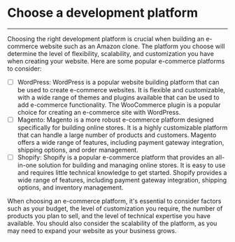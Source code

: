 # Choose a development platform
---

Choosing the right development platform is crucial when building an e-commerce website such as an Amazon clone. The platform you choose will determine the level of flexibility, scalability, and customization you have when creating your website. Here are some popular e-commerce platforms to consider:

- [ ] WordPress: WordPress is a popular website building platform that can be used to create e-commerce websites. It is flexible and customizable, with a wide range of themes and plugins available that can be used to add e-commerce functionality. The WooCommerce plugin is a popular choice for creating an e-commerce site with WordPress.
- [ ] Magento: Magento is a more robust e-commerce platform designed specifically for building online stores. It is a highly customizable platform that can handle a large number of products and customers. Magento offers a wide range of features, including payment gateway integration, shipping options, and order management.
- [ ] Shopify: Shopify is a popular e-commerce platform that provides an all-in-one solution for building and managing online stores. It is easy to use and requires little technical knowledge to get started. Shopify provides a wide range of features, including payment gateway integration, shipping options, and inventory management.

When choosing an e-commerce platform, it's essential to consider factors such as your budget, the level of customization you require, the number of products you plan to sell, and the level of technical expertise you have available. You should also consider the scalability of the platform, as you may need to expand your website as your business grows.
